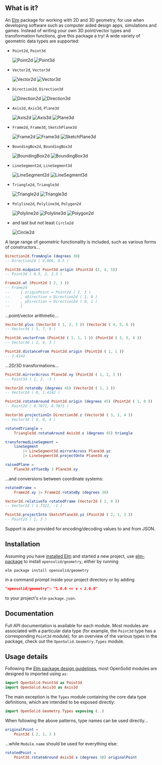 ## What is it?

An [Elm](http://elm-lang.org) package for working with 2D and 3D geometry, for
use when developing software such as computer aided design apps, simulations and
games. Instead of writing your own 3D point/vector types and transformation
functions, give this package a try!  A wide variety of geometric data types are
supported:

  - `Point2d`, `Point3d`

    ![Point2d](https://opensolid.github.io/images/geometry/icons/point2d.svg)
    ![Point3d](https://opensolid.github.io/images/geometry/icons/point3d.svg)

  - `Vector2d`, `Vector3d`

    ![Vector2d](https://opensolid.github.io/images/geometry/icons/vector2d.svg)
    ![Vector3d](https://opensolid.github.io/images/geometry/icons/vector3d.svg)

  - `Direction2d`, `Direction3d`

    ![Direction2d](https://opensolid.github.io/images/geometry/icons/direction2d.svg)
    ![Direction3d](https://opensolid.github.io/images/geometry/icons/direction3d.svg)

  - `Axis2d`, `Axis3d`, `Plane3d`

    ![Axis2d](https://opensolid.github.io/images/geometry/icons/axis2d.svg)
    ![Axis3d](https://opensolid.github.io/images/geometry/icons/axis3d.svg)
    ![Plane3d](https://opensolid.github.io/images/geometry/icons/plane3d.svg)

  - `Frame2d`, `Frame3d`, `SketchPlane3d`

    ![Frame2d](https://opensolid.github.io/images/geometry/icons/frame2d.svg)
    ![Frame3d](https://opensolid.github.io/images/geometry/icons/frame3d.svg)
    ![SketchPlane3d](https://opensolid.github.io/images/geometry/icons/sketchPlane3d.svg)

  - `BoundingBox2d`, `BoundingBox3d`

    ![BoundingBox2d](https://opensolid.github.io/images/geometry/icons/boundingBox2d.svg)
    ![BoundingBox3d](https://opensolid.github.io/images/geometry/icons/boundingBox3d.svg)

  - `LineSegment2d`, `LineSegment3d`

    ![LineSegment2d](https://opensolid.github.io/images/geometry/icons/lineSegment2d.svg)
    ![LineSegment3d](https://opensolid.github.io/images/geometry/icons/lineSegment3d.svg)

  - `Triangle2d`, `Triangle3d`

    ![Triangle2d](https://opensolid.github.io/images/geometry/icons/triangle2d.svg)
    ![Triangle3d](https://opensolid.github.io/images/geometry/icons/triangle3d.svg)

  - `Polyline2d`, `Polyline3d`, `Polygon2d`

    ![Polyline2d](https://opensolid.github.io/images/geometry/icons/polyline2d.svg)
    ![Polyline3d](https://opensolid.github.io/images/geometry/icons/polyline3d.svg)
    ![Polygon2d](https://opensolid.github.io/images/geometry/icons/polygon2d.svg)

  - and last but not least `Circle2d`

    ![Circle2d](https://opensolid.github.io/images/geometry/icons/circle2d.svg)

A large range of geometric functionality is included, such as various forms of
constructors...

```elm
Direction2d.fromAngle (degrees 30)
-- Direction2d ( 0.866, 0.5 )

Point3d.midpoint Point3d.origin (Point3d (1, 4, 5))
-- Point3d ( 0.5, 2, 2.5 )

Frame2d.at (Point2d ( 2, 3 ))
-- Frame2d
--     { originPoint = Point2d ( 2, 3 )
--     , xDirection = Direction2d ( 1, 0 )
--     , yDirection = Direction2d ( 0, 1 )
--     }
```

...point/vector arithmetic...

```elm
Vector3d.plus (Vector3d ( 1, 2, 3 )) (Vector3d ( 4, 5, 6 ))
-- Vector3d ( 5, 7, 9 )

Point3d.vectorFrom (Point3d ( 1, 1, 1 )) (Point3d ( 3, 5, 4 ))
-- Vector3d ( 2, 4, 3 )

Point2d.distanceFrom Point2d.origin (Point2d ( 1, 1 ))
-- 1.4142
```

...2D/3D transformations...

```elm
Point3d.mirrorAcross Plane3d.xy (Point3d ( 1, 2, 3 ))
-- Point3d ( 1, 2, -3 )

Vector2d.rotateBy (degrees 45) (Vector2d ( 1, 1 ))
-- Vector2d ( 0, 1.4142 )

Point2d.rotateAround Point2d.origin (degrees 45) (Point2d ( 1, 0 ))
-- Point2d ( 0.7071, 0.7071 )

Vector3d.projectionIn Direction3d.z (Vector3d ( 3, 1, 4 ))
-- Vector3d ( 0, 0, 4 )

rotatedTriangle =
    Triangle3d.rotateAround Axis3d.x (degrees 45) triangle

transformedLineSegment =
    lineSegment
        |> LineSegment3d.mirrorAcross Plane3d.yz
        |> LineSegment3d.projectOnto Plane3d.xy

raisedPlane =
    Plane3d.offsetBy 3 Plane3d.xy
```

...and conversions between coordinate systems:

```elm
rotatedFrame =
    Frame2d.xy |> Frame2d.rotateBy (degrees 30)

Vector2d.relativeTo rotatedFrame (Vector2d ( 2, 0 ))
-- Vector2d ( 1.7321, -1 )

Point3d.projectInto SketchPlane3d.yz (Point3d ( 2, 1, 3 ))
-- Point2d ( 1, 3 )
```

Support is also provided for encoding/decoding values to and from JSON.

## Installation

Assuming you have [installed Elm](https://guide.elm-lang.org/install.html) and
started a new project, use [elm-package](https://guide.elm-lang.org/install.html#elm-package)
to install `opensolid/geometry`, either by running

```
elm package install opensolid/geometry
```

in a command prompt inside your project directory or by adding

```json
"opensolid/geometry": "1.0.0 <= v < 2.0.0"
```

to your project's `elm-package.json`.

## Documentation

Full API documentation is available for each module. Most modules are associated
with a particular data type (for example, the `Point3d` type has a corresponding
`Point3d` module); for an overview of the various types in the package, check
out the `OpenSolid.Geometry.Types` module.

## Usage details

Following the [Elm package design guidelines](http://package.elm-lang.org/help/design-guidelines#module-names-should-not-reappear-in-function-names),
most OpenSolid modules are designed to imported using `as`:

```elm
import OpenSolid.Point3d as Point3d
import OpenSolid.Axis3d as Axis3d
```

The main exception is the `Types` module containing the core data type
definitions, which are intended to be exposed directly:

```elm
import OpenSolid.Geometry.Types exposing (..)
```

When following the above patterns, type names can be used directly...

```elm
originalPoint =
    Point3d ( 2, 1, 3 )
```

...while `Module.name` should be used for everything else:

```elm
rotatedPoint =
    Point3d.rotateAround Axis3d.x (degrees 30) originalPoint
```
